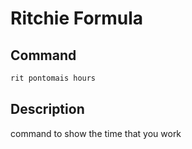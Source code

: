 # Ritchie Formula

## Command

```bash
rit pontomais hours
```

## Description

command to show the time that you work
